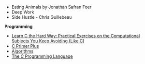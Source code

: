 - Eating Animals by Jonathan Safran Foer
- Deep Work
- Side Hustle - Chris Guillebeau

**Programming**

- [Learn C the Hard Way: Practical Exercises on the Computational Subjects You Keep Avoiding (Like C)](https://www.amazon.com/Learn-Hard-Way-Practical-Computational/dp/0321884922)
- [C Primer Plus](https://www.amazon.com/Primer-Plus-5th-Stephen-Prata/dp/0672326965)
- [Algorithms](https://algs4.cs.princeton.edu/home/)
- [The C Programming Language](http://www2.cs.uregina.ca/~hilder/cs833/Other%20Reference%20Materials/The%20C%20Programming%20Language.pdf)